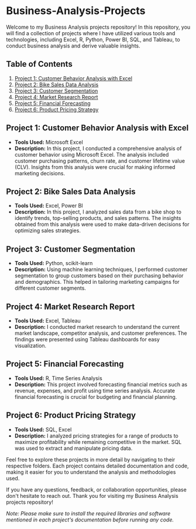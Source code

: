 # Business-Analysis-Projects
Welcome to my Business Analysis projects repository! In this repository, you will find a collection of projects where I have utilized various tools and technologies, including Excel, R, Python, Power BI, SQL, and Tableau, to conduct business analysis and derive valuable insights.

## Table of Contents

1. [Project 1: Customer Behavior Analysis with Excel](#project-1-customer-behavior-analysis-with-excel)
2. [Project 2: Bike Sales Data Analysis](#project-2-bike-sales-data-analysis)
3. [Project 3: Customer Segmentation](#project-3-customer-segmentation)
4. [Project 4: Market Research Report](#project-4-market-research-report)
5. [Project 5: Financial Forecasting](#project-5-financial-forecasting)
6. [Project 6: Product Pricing Strategy](#project-6-product-pricing-strategy)

## Project 1: Customer Behavior Analysis with Excel

- **Tools Used:** Microsoft Excel
- **Description:** In this project, I conducted a comprehensive analysis of customer behavior using Microsoft Excel. The analysis included customer purchasing patterns, churn rate, and customer lifetime value (CLV). Insights from this analysis were crucial for making informed marketing decisions.

## Project 2: Bike Sales Data Analysis

- **Tools Used:** Excel, Power BI
- **Description:** In this project, I analyzed sales data from a bike shop to identify trends, top-selling products, and sales patterns. The insights obtained from this analysis were used to make data-driven decisions for optimizing sales strategies.

## Project 3: Customer Segmentation

- **Tools Used:** Python, scikit-learn
- **Description:** Using machine learning techniques, I performed customer segmentation to group customers based on their purchasing behavior and demographics. This helped in tailoring marketing campaigns for different customer segments.

## Project 4: Market Research Report

- **Tools Used:** Excel, Tableau
- **Description:** I conducted market research to understand the current market landscape, competitor analysis, and customer preferences. The findings were presented using Tableau dashboards for easy visualization.

## Project 5: Financial Forecasting

- **Tools Used:** R, Time Series Analysis
- **Description:** This project involved forecasting financial metrics such as revenue, expenses, and profit using time series analysis. Accurate financial forecasting is crucial for budgeting and financial planning.

## Project 6: Product Pricing Strategy

- **Tools Used:** SQL, Excel
- **Description:** I analyzed pricing strategies for a range of products to maximize profitability while remaining competitive in the market. SQL was used to extract and manipulate pricing data.

Feel free to explore these projects in more detail by navigating to their respective folders. Each project contains detailed documentation and code, making it easier for you to understand the analysis and methodologies used.

If you have any questions, feedback, or collaboration opportunities, please don't hesitate to reach out. Thank you for visiting my Business Analysis projects repository!

*Note: Please make sure to install the required libraries and software mentioned in each project's documentation before running any code.*
